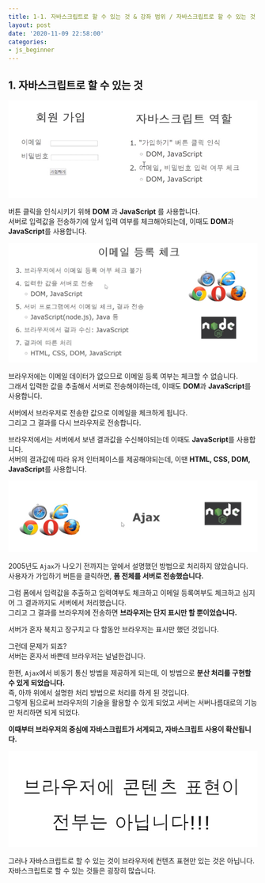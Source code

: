 ```yaml
---
title: 1-1. 자바스크립트로 할 수 있는 것 & 강좌 범위 / 자바스크립트로 할 수 있는 것
layout: post
date: '2020-11-09 22:58:00'
categories:
- js_beginner
---
```


## 1. 자바스크립트로 할 수 있는 것

![](/static/img/js1/image00.jpg)

버튼 클릭을 인식시키기 위해 **DOM** 과 **JavaScript** 를 사용합니다.  
서버로 입력값을 전송하기에 앞서 입력 여부를 체크해야되는데, 이때도 **DOM**과 **JavaScript**를 사용합니다.  

![](/static/img/js1/image01.jpg)

브라우저에는 이메일 데이터가 없으므로 이메일 등록 여부는 체크할 수 없습니다.  
그래서 입력한 값을 추출해서 서버로 전송해야하는데, 이때도 **DOM**과 **JavaScript**를 사용합니다.  

서버에서 브라우저로 전송한 값으로 이메일을 체크하게 됩니다.  
그리고 그 결과를 다시 브라우저로 전송합니다.  

브라우저에서는 서버에서 보낸 결과값을 수신해야되는데 이때도 **JavaScript**를 사용합니다.  
서버의 결과값에 따라 유저 인터페이스를 제공해야되는데, 이땐 **HTML, CSS, DOM, JavaScript**를 사용합니다.

![](/static/img/js1/image02.jpg)

2005년도 `Ajax`가 나오기 전까지는 앞에서 설명했던 방법으로 처리하지 않았습니다.  
사용자가 가입하기 버튼을 클릭하면, **폼 전체를 서버로 전송했습니다.**  

그럼 폼에서 입력값을 추출하고 입력여부도 체크하고 이메일 등록여부도 체크하고 심지어 그 결과까지도 서버에서 처리했습니다.  
그리고 그 결과를 브라우저에 전송하면 **브라우저는 단지 표시만 할 뿐이었습니다.**  

서버가 혼자 북치고 장구치고 다 할동안 브라우저는 표시만 했던 것입니다.  

그런데 문제가 되죠?  
서버는 혼자서 바쁜데 브라우저는 널널한겁니다.  

한편, `Ajax`에서 비동기 통신 방법을 제공하게 되는데, 이 방법으로 **분산 처리를 구현할 수 있게 되었습니다.**  
즉, 아까 위에서 설명한 처리 방법으로 처리를 하게 된 것입니다.  
그렇게 됨으로써 브라우저의 기술을 활용할 수 있게 되었고 서버는 서버나름대로의 기능만 처리하면 되게 되었다.  

**이때부터 브라우저의 중심에 자바스크립트가 서게되고, 자바스크립트 사용이 확산됩니다.**  

![](/static/img/js1/image03.jpg)

그러나 자바스크립트로 할 수 있는 것이 브라우저에 컨텐츠 표현만 있는 것은 아닙니다.  
자바스크립트로 할 수 있는 것들은 굉장히 많습니다.